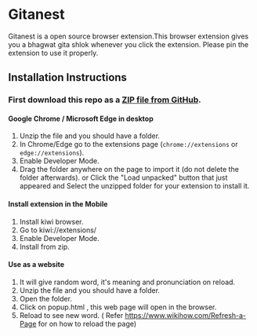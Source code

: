 # Gitanest

Gitanest is a open source browser extension.This browser extension gives you a bhagwat gita shlok whenever you click the extension. Please pin the extension to use it properly.

## Installation Instructions

### First download this repo as a [ZIP file from GitHub](https://api.github.com/repos/chirag127/Gitanest/zipball/main).


#### **Google Chrome / Microsoft Edge in desktop** 
1. Unzip the file and you should have a folder.
1. In Chrome/Edge go to the extensions page (`chrome://extensions` or `edge://extensions`).
1. Enable Developer Mode.
1. Drag the folder anywhere on the page to import it (do not delete the folder afterwards). or Click the "Load unpacked" button that just appeared and Select the unzipped folder for your extension to install it.

#### Install extension in the Mobile
1. Install kiwi browser.
1. Go to kiwi://extensions/
1. Enable Developer Mode.
1. Install from zip.

#### Use as a website
1. It will give random word, it's meaning and pronunciation on reload.
1. Unzip the file and you should have a folder.
1. Open the folder.
1. Click on popup.html , this web page will open in the browser.
1. Reload to see new word. ( Refer https://www.wikihow.com/Refresh-a-Page for on how to reload the page)
